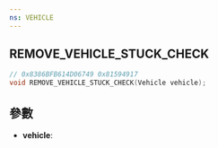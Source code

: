 ```yaml
---
ns: VEHICLE
---
```

## REMOVE_VEHICLE_STUCK_CHECK

```c
// 0x8386BFB614D06749 0x81594917
void REMOVE_VEHICLE_STUCK_CHECK(Vehicle vehicle);
```


## 參數
* **vehicle**: 

